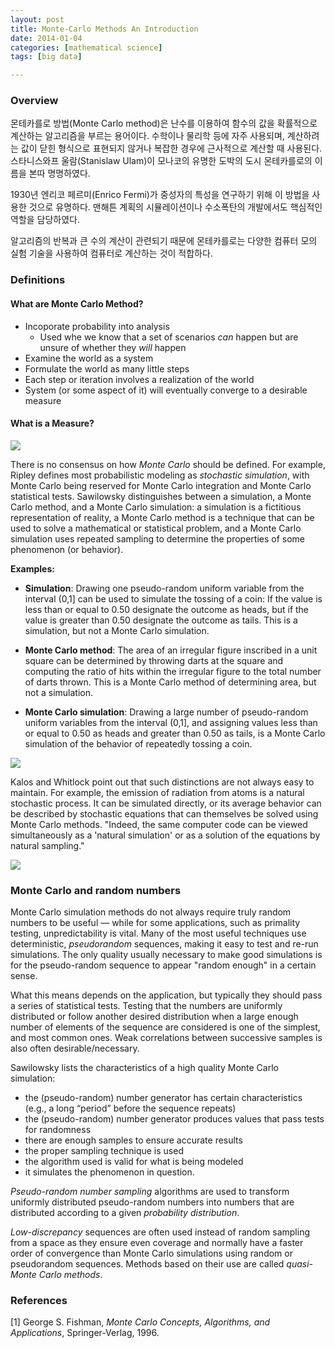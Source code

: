 ```yaml
---
layout: post
title: Monte-Carlo Methods An Introduction
date: 2014-01-04
categories: [mathematical science]
tags: [big data]

---
```

<script type="text/javascript"  src="http://cdn.mathjax.org/mathjax/latest/MathJax.js?config=TeX-AMS-MML_HTMLorMML"></script>

### Overview


몬테카를로 방법(Monte Carlo method)은 난수를 이용하여 함수의 값을 확률적으로 계산하는 알고리즘을 부르는 용어이다. 수학이나 물리학 등에 자주 사용되며, 계산하려는 값이 닫힌 형식으로 표현되지 않거나 복잡한 경우에 근사적으로 계산할 때 사용된다. 스타니스와프 울람(Stanislaw Ulam)이 모나코의 유명한 도박의 도시 몬테카를로의 이름을 본따 명명하였다.

1930년 엔리코 페르미(Enrico Fermi)가 중성자의 특성을 연구하기 위해 이 방법을 사용한 것으로 유명하다. 맨해튼 계획의 시뮬레이션이나 수소폭탄의 개발에서도 핵심적인 역할을 담당하였다.

알고리즘의 반복과 큰 수의 계산이 관련되기 때문에 몬테카를로는 다양한 컴퓨터 모의 실험 기술을 사용하여 컴퓨터로 계산하는 것이 적합하다.


### Definitions

#### What are Monte Carlo Method?

+ Incoporate probability into analysis
	- Used whe we know that a set of scenarios *can* happen but are unsure of whether they *will* happen
+ Examine the world as a system
+ Formulate the world as many little steps
+ Each step or iteration involves a realization of the world
+ System (or some aspect of it) will eventually converge to a desirable measure

#### What is a Measure?

![](http://sungsoo.github.com/images/measure.png)

There is no consensus on how *Monte Carlo* should be defined. For example, Ripley defines most probabilistic modeling as *stochastic simulation*, with Monte Carlo being reserved for Monte Carlo integration and Monte Carlo statistical tests. Sawilowsky distinguishes between a simulation, a Monte Carlo method, and a Monte Carlo simulation: a simulation is a fictitious representation of reality, a Monte Carlo method is a technique that can be used to solve a mathematical or statistical problem, and a Monte Carlo simulation uses repeated sampling to determine the properties of some phenomenon (or behavior). 

**Examples:**

+ **Simulation**: Drawing one pseudo-random uniform variable from the interval (0,1] can be used to simulate the tossing of a coin: If the value is less than or equal to 0.50 designate the outcome as heads, but if the value is greater than 0.50 designate the outcome as tails. This is a simulation, but not a Monte Carlo simulation.  

+ **Monte Carlo method**: The area of an irregular figure inscribed in a unit square can be determined by throwing darts at the square and computing the ratio of hits within the irregular figure to the total number of darts thrown. This is a Monte Carlo method of determining area, but not a simulation.  

+ **Monte Carlo simulation**: Drawing a large number of pseudo-random uniform variables from the interval (0,1], and assigning values less than or equal to 0.50 as heads and greater than 0.50 as tails, is a Monte Carlo simulation of the behavior of repeatedly tossing a coin.

![](http://sungsoo.github.com/images/overview-monte-carlo.png)

Kalos and Whitlock point out that such distinctions are not always easy to maintain. For example, the emission of radiation from atoms is a natural stochastic process. It can be simulated directly, or its average behavior can be described by stochastic equations that can themselves be solved using Monte Carlo methods. "Indeed, the same computer code can be viewed simultaneously as a 'natural simulation' or as a solution of the equations by natural sampling."

![](http://sungsoo.github.com/images/monte-carlo-types.png)

### Monte Carlo and random numbers


Monte Carlo simulation methods do not always require truly random numbers to be useful — while for some applications, such as primality testing, unpredictability is vital. Many of the most useful techniques use deterministic, *pseudorandom* sequences, making it easy to test and re-run simulations. The only quality usually necessary to make good simulations is for the pseudo-random sequence to appear "random enough" in a certain sense.

What this means depends on the application, but typically they should pass a series of statistical tests. Testing that the numbers are uniformly distributed or follow another desired distribution when a large enough number of elements of the sequence are considered is one of the simplest, and most common ones. Weak correlations between successive samples is also often desirable/necessary.

Sawilowsky lists the characteristics of a high quality Monte Carlo simulation:

+ the (pseudo-random) number generator has certain characteristics (e.g., a long “period” before the sequence repeats)  
+ the (pseudo-random) number generator produces values that pass tests for randomness  
+ there are enough samples to ensure accurate results  
+ the proper sampling technique is used  
+ the algorithm used is valid for what is being modeled  
+ it simulates the phenomenon in question.

*Pseudo-random number sampling* algorithms are used to transform uniformly distributed pseudo-random numbers into numbers that are distributed according to a given *probability distribution*.

*Low-discrepancy* sequences are often used instead of random sampling from a space as they ensure even coverage and normally have a faster order of convergence than Monte Carlo simulations using random or pseudorandom sequences. Methods based on their use are called *quasi-Monte Carlo methods*.

### References
[1] George S. Fishman, *Monte Carlo Concepts, Algorithms, and Applications*, Springer-Verlag, 1996.